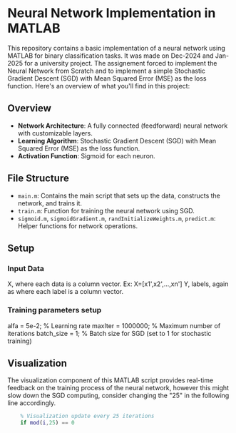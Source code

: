 # Neural Network Implementation in MATLAB

This repository contains a basic implementation of a neural network using MATLAB for binary classification tasks. It was made on Dec-2024 and Jan-2025 for a university project. The assignement forced to implement the Neural Network from Scratch and to implement a simple Stochastic Gradient Descent (SGD) with Mean Squared Error (MSE) as the loss function. Here's an overview of what you'll find in this project:

## Overview

- **Network Architecture**: A fully connected (feedforward) neural network with customizable layers.
- **Learning Algorithm**: Stochastic Gradient Descent (SGD) with Mean Squared Error (MSE) as the loss function.
- **Activation Function**: Sigmoid for each neuron.

## File Structure

- `main.m`: Contains the main script that sets up the data, constructs the network, and trains it.
- `train.m`: Function for training the neural network using SGD.
- `sigmoid.m`, `sigmoidGradient.m`, `randInitializeWeights.m`, `predict.m`: Helper functions for network operations.

## Setup

### Input Data

X, where each data is a column vector. Ex: X=[x1',x2',...,xn']
Y, labels, again as where each label is a column vector.


### Training parameters setup
alfa = 5e-2;    % Learning rate
maxIter = 1000000;  % Maximum number of iterations
batch_size = 1;  % Batch size for SGD (set to 1 for stochastic training)


## Visualization

The visualization component of this MATLAB script provides real-time feedback on the training process of the neural network, however this might slow down the SGD computing, consider changing the "25" in the following line accordingly.

```matlab
    % Visualization update every 25 iterations
    if mod(i,25) == 0
